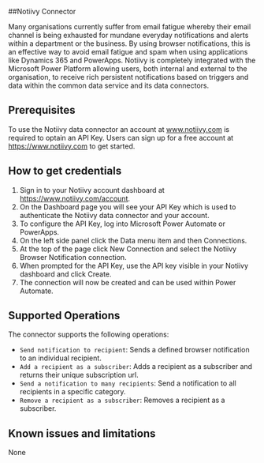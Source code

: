 ##Notiivy Connector

Many organisations currently suffer from email fatigue whereby their email channel is being exhausted for mundane everyday notifications and alerts within a department or the business. 
By using browser notifications, this is an effective way to avoid email fatigue and spam when using applications like Dynamics 365 and PowerApps. 
Notiivy is completely integrated with the Microsoft Power Platform allowing users, both internal and external to the organisation, to receive rich persistent notifications based on triggers and data within the common data service and its data connectors.

## Prerequisites

To use the Notiivy data connector an account at www.notiivy.com is required to optain an API Key. Users can sign up for a free account at https://www.notiivy.com to get started.

## How to get credentials

1. Sign in to your Notiivy account dashboard at https://www.notiivy.com/account.
2. On the Dashboard page you will see your API Key which is used to authenticate the Notiivy data connector and your account.
3. To configure the API Key, log into Microsoft Power Automate or PowerApps.
4. On the left side panel click the Data menu item and then Connections.
5. At the top of the page click New Connection and select the Notiivy Browser Notification connection.
6. When prompted for the API Key, use the API key visible in your Notiivy dashboard and click Create.
7. The connection will now be created and can be used within Power Automate.

## Supported Operations
The connector supports the following operations:
* `Send notification to recipient`: Sends a defined browser notification to an individual recipient.
* `Add a recipient as a subscriber`: Adds a recipient as a subscriber and returns their unique subscription url.
* `Send a notification to many recipients`: Send a notification to all recipients in a specific category.
* `Remove a recipient as a subscriber`: Removes a recipient as a subscriber.

## Known issues and limitations

None